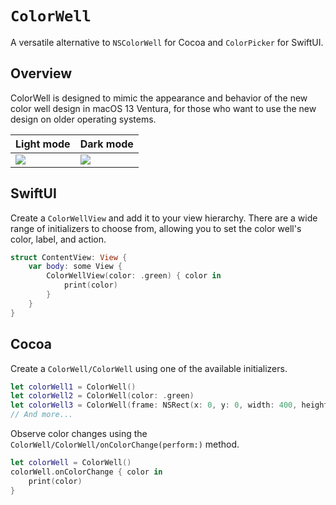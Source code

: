 # ``ColorWell``

A versatile alternative to `NSColorWell` for Cocoa and `ColorPicker` for SwiftUI.

## Overview

ColorWell is designed to mimic the appearance and behavior of the new color well design in macOS 13 Ventura, for those who want to use the new design on older operating systems.

| Light mode      | Dark mode      |
| --------------- | -------------- |
| ![][light-mode] | ![][dark-mode] |

## SwiftUI

Create a ``ColorWellView`` and add it to your view hierarchy. There are a wide range of initializers to choose from, allowing you to set the color well's color, label, and action.

```swift
struct ContentView: View {
    var body: some View {
        ColorWellView(color: .green) { color in
            print(color)
        }
    }
}
```

## Cocoa

Create a ``ColorWell/ColorWell`` using one of the available initializers.

```swift
let colorWell1 = ColorWell()
let colorWell2 = ColorWell(color: .green)
let colorWell3 = ColorWell(frame: NSRect(x: 0, y: 0, width: 400, height: 200))
// And more...
```

Observe color changes using the ``ColorWell/ColorWell/onColorChange(perform:)`` method.

```swift
let colorWell = ColorWell()
colorWell.onColorChange { color in
    print(color)
}
```

[light-mode]: color-well-with-popover-light.png
[dark-mode]: color-well-with-popover-dark.png
